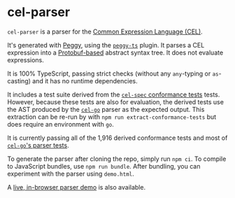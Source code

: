 # cel-parser

`cel-parser` is a parser for the [Common Expression Language (CEL)][cel].

It's generated with [Peggy], using the [`peggy-ts`][peggy-ts] plugin. It parses a CEL expression
into a [Protobuf-based][protobuf] abstract syntax tree. It does not evaluate expressions.

It is 100% TypeScript, passing strict checks (without any `any`-typing or `as`-casting) and it
has no runtime dependencies.

It includes a test suite derived from the [`cel-spec` conformance tests][conformance] tests.
However, because these tests are also for evaluation, the derived tests use the AST produced by the
[`cel-go`][cel-go] parser as the expected output. This extraction can be re-run by with
`npm run extract-conformance-tests` but does require an environment with `go`.

It is currently passing all of the 1,916 derived conformance tests and most of [`cel-go`'s parser
tests][cel-go-parser-tests].

To generate the parser after cloning the repo, simply run `npm ci`. To compile to JavaScript
bundles, use `npm run bundle`. After bundling, you can experiment with the parser using `demo.html`.

A [live, in-browser parser demo][live-demo] is also available.

[cel]: https://cel.dev
[peggy]: https://peggyjs.org
[peggy-ts]: https://github.com/hudlow/peggy-ts
[protobuf]: https://github.com/bufbuild/protobuf-es
[conformance]: https://github.com/google/cel-spec/tree/master/tests/simple/testdata
[cel-go]: https://github.com/google/cel-go
[cel-go-parser-tests]: https://github.com/google/cel-go/blob/master/parser/parser_test.go
[live-demo]: https://hudlow.github.io/cel-parser/
